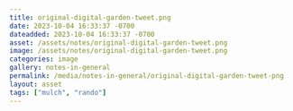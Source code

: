 ```yaml
---
title: original-digital-garden-tweet.png
date: 2023-10-04 16:33:37 -0700
dateadded: 2023-10-04 16:33:37 -0700
asset: /assets/notes/original-digital-garden-tweet.png
image: /assets/notes/original-digital-garden-tweet.png
categories: image
gallery: notes-in-general
permalink: /media/notes-in-general/original-digital-garden-tweet-png
layout: asset
tags: ["mulch", "rando"]
--- 
```

